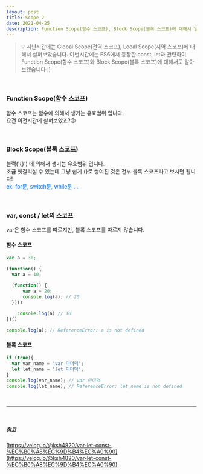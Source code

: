 ```yaml
---
layout: post
title: Scope-2
date: 2021-04-25
description: Function Scope(함수 스코프), Block Scope(블록 스코프)에 대해서 알아보자!
---
```


> 💡 지난시간에는 Global Scope(전역 스코프), Local Scope(지역 스코프)에 대해서 살펴보았습니다.
> 이번시간에는 ES6에서 등장한 const, let과 관련하여 Function Scope(함수 스코프)와 Block Scope(블록 스코프)에 대해서도 알아보겠습니다 :)

<br />

### Function Scope(함수 스코프)

함수 스코프는 함수에 의해서 생기는 유효범위 입니다.  
요건 이전시간에 살펴보았죠?😉

<br />

### Block Scope(블록 스코프)

블럭('{}') 에 의해서 생기는 유효범위 입니다.  
조금 헷갈리실 수 있는데 그냥 쉽게 {}로 쌓여진 것은 전부 블록 스코프라고 보시면 됩니다!  
<span style="color: #006ff7;">ex. for문, switch문, while문 ...</span>

<br />

### var, const / let의 스코프

var은 함수 스코프를 따르지만, 블록 스코프를 따르지 않습니다.

#### 함수 스코프
```javascript
var a = 30;

(function() {
  var a = 10;

  (function() {
      var a = 20;
      console.log(a); // 20
  })()
  
    console.log(a) // 10
})()

console.log(a); // ReferenceError: a is not defined
```

#### 블록 스코프
```javascript
if (true){
  var var_name = 'var 미더덕';
  let let_name = 'let 미더덕';
}
console.log(var_name); // var 미더덕
console.log(let_name); // ReferenceError: let_name is not defined
```

<br />
<hr />
<br />

##### 참고
[https://velog.io/@ksh4820/var-let-const-%EC%B0%A8%EC%9D%B4%EC%A0%90](https://velog.io/@ksh4820/var-let-const-%EC%B0%A8%EC%9D%B4%EC%A0%90)